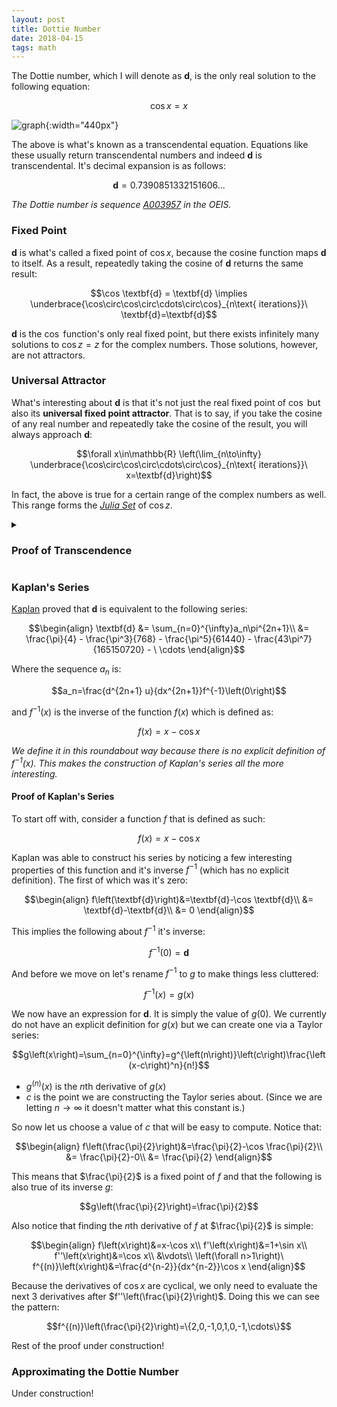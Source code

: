 ```yaml
---
layout: post
title: Dottie Number
date: 2018-04-15
tags: math
---
```

The Dottie number, which I will denote as $\textbf{d}$, is the only real solution to the following equation:

$$\cos x=x$$

![graph](https://upload.wikimedia.org/wikipedia/commons/thumb/9/98/Dottie_number.svg/800px-Dottie_number.svg.png?style=centerme){:width="440px"}

The above is what's known as a transcendental equation. Equations like these usually return transcendental numbers and indeed $\textbf{d}$ is transcendental. It's decimal expansion is as follows:

$$\textbf{d}=0.7390851332151606...$$

*The Dottie number is sequence [A003957](http://oeis.org/A003957) in the OEIS.*

<!--more-->

### Fixed Point
$\textbf{d}$ is what's called a fixed point of $\cos x$, because the cosine function maps $\textbf{d}$ to itself. As a result, repeatedly taking the cosine of $\textbf{d}$ returns the same result:

$$\cos \textbf{d} = \textbf{d} \implies \underbrace{\cos\circ\cos\circ\cdots\circ\cos}_{n\text{ iterations}}\ \textbf{d}=\textbf{d}$$

$\textbf{d}$ is the $\cos$ function's only real fixed point, but there exists infinitely many solutions to $\cos z=z$ for the complex numbers. Those solutions, however, are not attractors.

### Universal Attractor
What's interesting about $\textbf{d}$ is that it's not just the real fixed point of $\cos$ but also its **universal fixed point attractor**. That is to say, if you take the cosine of any real number and repeatedly take the cosine of the result, you will always approach $\textbf{d}$:

$$\forall x\in\mathbb{R} \left(\lim_{n\to\infty} \underbrace{\cos\circ\cos\circ\cdots\circ\cos}_{n\text{ iterations}}\ x=\textbf{d}\right)$$

In fact, the above is true for a certain range of the complex numbers as well. This range forms the [*Julia Set*](https://en.wikipedia.org/wiki/Julia_set) of $\cos z$.

<!-- ### Proof of Transcendence

#### LWT
To prove $\textbf{d}$'s transcendence, we'll need to make use of the [**Lindemann–Weierstrass theorem**](https://en.wikipedia.org/wiki/Lindemann%E2%80%93Weierstrass_theorem) (LWT) which states:

$$\forall x\in \mathbb{A}\left(x\not= 0\implies e^x\notin\mathbb{A} \right)$$

Or in English: $e$ to the power of any non-zero algebraic number is not algebraic (i.e transcendental).

#### Lemma 1
The proof will be easier if we first establish the following identity:

$$\begin{align*}
\sin^2 \textbf{d}+\cos^2 \textbf{d} = 1 \tag{Pythagorean theorem}\\
\sin^2 \textbf{d}+ \textbf{d}^2 = 1 \tag{\(\textbf{d}\) is a fixed point}\\
\sin \textbf{d} = \sqrt{1-\textbf{d}^2}
\end{align*}$$

#### The Proof
Now we can prove $\textbf{d}$'s transcendence using Lemma 1 and LWT:

$$\begin{align*}
e^{i\textbf{d}}&=\cos \textbf{d} + i \sin \textbf{d} \tag{Euler's formula}\\
&=\textbf{d}+i\sin \textbf{d} \tag{\(\textbf{d}\) is a fixed point}\\
&=\textbf{d}+i\sqrt{1-\textbf{d}^2} \tag{Lemma 1}
\end{align*}
$$

$$\boxed{e^{i\textbf{d}}=\textbf{d}+i\sqrt{1-\textbf{d}^2}}$$

Let us assume that $\textbf{d}$ is algebraic. If this is the case then:

$$\left(\textbf{d}+i\sqrt{1-\textbf{d}^2}\right) \in \mathbb{A}$$

This is because it consists solely of algebraic numbers and operations $\left(\textbf{d},i,1,+,-,x^2,\sqrt{x}\right)$ and thus is a root of a polynomial with integer coefficients (i.e algebraic).

However, also assuming $\textbf{d}$ is algebraic:

$$e^{i\textbf{d}}\notin \mathbb{A} \tag{LWT}$$

Since the right side of the boxed equation is algebraic yet LWT guarantees that the left side is transcendental (because $i\textbf{d}$ is algebraic), we are left with a contradiction. Meaning our initial assumption, that $\textbf{d}$ is algebraic, was false. Via *reductio ad absurdum* we can conclude:

$$\therefore\textbf{d}\notin \mathbb{A}\\ \tag{q.e.d}$$ -->

<details>
<summary><h3 class="inline"> Proof of Transcendence </h3></summary>

<h4>LWT</h4><p>
To prove $\textbf{d}$'s transcendence, we'll need to make use of the <b><a href="https://en.wikipedia.org/wiki/Lindemann%E2%80%93Weierstrass_theorem">Lindemann–Weierstrass theorem</a></b> (LWT) which states:

$$\forall x\in \mathbb{A}\left(x\not= 0\implies e^x\notin\mathbb{A} \right)$$

Or in English: $e$ to the power of any non-zero algebraic number is not algebraic (i.e transcendental).
</p>

<h4>Lemma 1</h4><p>
The proof will be easier if we first establish the following identity:

$$\begin{align*}
\sin^2 \textbf{d}+\cos^2 \textbf{d} = 1 \tag{Pythagorean theorem}\\
\sin^2 \textbf{d}+ \textbf{d}^2 = 1 \tag{\(\textbf{d}\) is a fixed point}\\
\sin \textbf{d} = \sqrt{1-\textbf{d}^2}
\end{align*}$$
</p>

<h4>The Proof</h4><p>
Now we can prove $\textbf{d}$'s transcendence using Lemma 1 and LWT:

$$\begin{align*}
e^{i\textbf{d}}&=\cos \textbf{d} + i \sin \textbf{d} \tag{Euler's formula}\\
&=\textbf{d}+i\sin \textbf{d} \tag{\(\textbf{d}\) is a fixed point}\\
&=\textbf{d}+i\sqrt{1-\textbf{d}^2} \tag{Lemma 1}
\end{align*}
$$

$$\boxed{e^{i\textbf{d}}=\textbf{d}+i\sqrt{1-\textbf{d}^2}}$$

Let us assume that $\textbf{d}$ is algebraic. If this is the case then:

$$\left(\textbf{d}+i\sqrt{1-\textbf{d}^2}\right) \in \mathbb{A}$$

This is because it consists solely of algebraic numbers and operations $\left(\textbf{d},i,1,+,-,x^2,\sqrt{x}\right)$ and thus is a root of a polynomial with integer coefficients (i.e algebraic).

However, also assuming $\textbf{d}$ is algebraic:

$$e^{i\textbf{d}}\notin \mathbb{A} \tag{LWT}$$

Since the right side of the boxed equation is algebraic yet LWT guarantees that the left side is transcendental (because $i\textbf{d}$ is algebraic), we are left with a contradiction. Meaning our initial assumption, that $\textbf{d}$ is algebraic, was false. Via <i>reductio ad absurdum</i> we can conclude:

$$\therefore\textbf{d}\notin \mathbb{A} \tag{q.e.d}$$
</p></details>

### Kaplan's Series
[Kaplan](https://www.maa.org/sites/default/files/Kaplan2007-131105.pdf) proved that $\textbf{d}$ is equivalent to the following series:

$$\begin{align}
\textbf{d} &= \sum_{n=0}^{\infty}a_n\pi^{2n+1}\\
&= \frac{\pi}{4} - \frac{\pi^3}{768} - \frac{\pi^5}{61440} - \frac{43\pi^7}{165150720} - \ \cdots
\end{align}$$

Where the sequence $a_n$ is:

$$a_n=\frac{d^{2n+1} u}{dx^{2n+1}}f^{-1}\left(0\right)$$

and $f^{-1}\left(x\right)$ is the inverse of the function $f\left(x\right)$ which is defined as:

$$f\left(x\right)=x-\cos x$$

*We define it in this roundabout way because there is no explicit definition of $f^{-1}\left(x\right)$. This makes the construction of Kaplan's series all the more interesting.*

#### Proof of Kaplan's Series
To start off with, consider a function $f$ that is defined as such:

$$f\left(x\right)=x-\cos x$$

Kaplan was able to construct his series by noticing a few interesting properties of this function and it's inverse $f^{-1}$ (which has no explicit definition). The first of which was it's zero:

$$\begin{align}
f\left(\textbf{d}\right)&=\textbf{d}-\cos \textbf{d}\\
&= \textbf{d}-\textbf{d}\\
&= 0
\end{align}$$

This implies the following about $f^{-1}$ it's inverse:

$$f^{-1}\left(0\right) = \textbf{d}$$

And before we move on let's rename $f^{-1}$ to $g$ to make things less cluttered:

$$f^{-1}\left(x\right) = g\left(x\right)$$

We now have an expression for $\textbf{d}$. It is simply the value of $g\left(0\right)$. We currently do not have an explicit definition for $g\left(x\right)$ but we can create one via a Taylor series:

$$g\left(x\right)=\sum_{n=0}^{\infty}=g^{\left(n\right)}\left(c\right)\frac{\left(x-c\right)^n}{n!}$$

- $g^{\left(n\right)}\left(x\right)$ is the $n$th derivative of $g\left(x\right)$
- $c$ is the point we are constructing the Taylor series about. (Since we are letting $n\to\infty$ it doesn't matter what this constant is.)

So now let us choose a value of $c$ that will be easy to compute. Notice that:

$$\begin{align}
f\left(\frac{\pi}{2}\right)&=\frac{\pi}{2}-\cos \frac{\pi}{2}\\
&= \frac{\pi}{2}-0\\
&= \frac{\pi}{2}
\end{align}$$

This means that $\frac{\pi}{2}$ is a fixed point of $f$ and that the following is also true of its inverse $g$:

$$g\left(\frac{\pi}{2}\right)=\frac{\pi}{2}$$

Also notice that finding the $n$th derivative of $f$ at $\frac{\pi}{2}$ is simple:

$$\begin{align}
f\left(x\right)&=x-\cos x\\
f'\left(x\right)&=1+\sin x\\
f''\left(x\right)&=\cos x\\
&\vdots\\
\left(\forall n>1\right)\ f^{(n)}\left(x\right)&=\frac{d^{n-2}}{dx^{n-2}}\cos x
\end{align}$$

Because the derivatives of $\cos x$ are cyclical, we only need to evaluate the next 3 derivatives after $f''\left(\frac{\pi}{2}\right)$. Doing this we can see the pattern:

$$f^{(n)}\left(\frac{\pi}{2}\right)=\{2,0,-1,0,1,0,-1,\cdots\}$$

Rest of the proof under construction!

### Approximating the Dottie Number
Under construction!
<!-- taylor series quickly fails due to abels theorem

bisection theorem more reliable and can calculate error at any step -->
